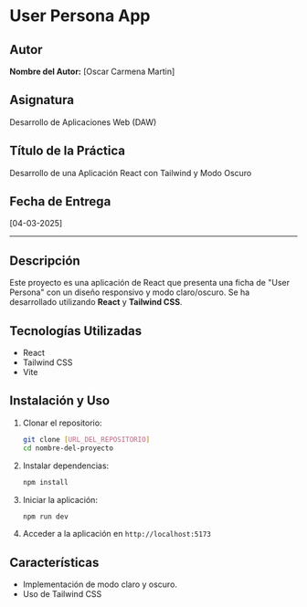 # User Persona App

## Autor
**Nombre del Autor:** [Oscar Carmena Martin]

## Asignatura
Desarrollo de Aplicaciones Web (DAW)

## Título de la Práctica
Desarrollo de una Aplicación React con Tailwind y Modo Oscuro

## Fecha de Entrega
[04-03-2025]

---

## Descripción
Este proyecto es una aplicación de React que presenta una ficha de "User Persona" con un diseño responsivo y modo claro/oscuro. Se ha desarrollado utilizando **React** y **Tailwind CSS**.

## Tecnologías Utilizadas
- React
- Tailwind CSS
- Vite

## Instalación y Uso
1. Clonar el repositorio:
   ```bash
   git clone [URL_DEL_REPOSITORIO]
   cd nombre-del-proyecto
   ```
2. Instalar dependencias:
   ```bash
   npm install
   ```
3. Iniciar la aplicación:
   ```bash
   npm run dev
   ```
4. Acceder a la aplicación en `http://localhost:5173`

## Características
- Implementación de modo claro y oscuro.
- Uso de Tailwind CSS

